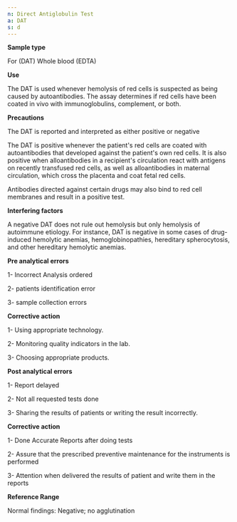 ```yaml
---
n: Direct Antiglobulin Test
a: DAT
s: d
---
```



__Sample type__

For (DAT) Whole blood (EDTA) 

__Use__

The DAT is used whenever hemolysis of red cells is suspected as being caused by autoantibodies. The assay determines if red cells have been coated in vivo with immunoglobulins, complement, or both.

__Precautions__

The DAT is reported and interpreted as either positive or negative

The DAT is positive whenever the patient's red cells are coated with autoantibodies that developed against the patient's own red cells. It is also positive when alloantibodies in a recipient's circulation react with antigens on recently transfused red cells, as well as alloantibodies in maternal circulation, which cross the placenta and coat fetal red cells. 

Antibodies directed against certain drugs may also bind to red cell membranes and result in a positive test.

__Interfering factors__ 

A negative DAT does not rule out hemolysis but only hemolysis of autoimmune etiology. For instance, DAT is negative in some cases of drug-induced hemolytic anemias, hemoglobinopathies, hereditary spherocytosis, and other hereditary hemolytic anemias.

__Pre analytical errors__ 

1- Incorrect Analysis ordered
 
2- patients identification error

3- sample collection errors 

__Corrective action__ 

1- Using appropriate technology.

2- Monitoring quality indicators in the lab.

3- Choosing appropriate products.

__Post analytical errors__ 

1- Report delayed 

2- Not all requested tests done 

3- Sharing the results of patients or writing the result incorrectly.

__Corrective action__ 

1- Done Accurate Reports after doing tests 

2- Assure that the prescribed preventive maintenance for the instruments is performed 

3- Attention when delivered the results  of patient and write them in the reports


__Reference Range__ 

Normal findings: Negative; no agglutination